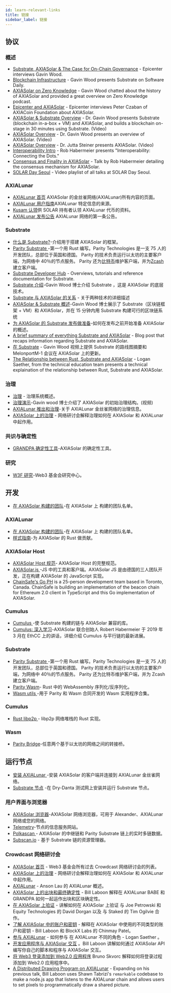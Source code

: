 ```yaml
---
id: learn-relevant-links
title: 链接
sidebar_label: 链接
---
```


## 协议

### 概述

- [Substrate, AXIASolar & The Case for On-Chain Governance](https://www.youtube.com/watch?v=eP4mT19S_jg) - Epicenter interviews Gavin Wood.
- [Blockchain Infrastructure](https://softwareengineeringdaily.com/2018/11/26/parity-blockchain-infrastructure-with-gavin-wood/) - Gavin Wood presents Substrate on Software Daily.
- [AXIASolar on Zero Knowledge](https://www.zeroknowledge.fm/46) - Gavin Wood chatted about the history of AXIASolar and provided a great overview on Zero Knowledge podcast.
- [Epicenter and AXIASolar](https://www.youtube.com/watch?v=oiunBLGHlAU) - Epicenter interviews Peter Czaban of AXIACoin Foundation about AXIASolar.
- [AXIASolar & Substrate Overview](https://www.youtube.com/watch?v=0IoUZdDi5Is&feature=youtu.be) - Dr. Gavin Wood presents Substrate (blockchain in-a-box + VM) and AXIASolar, and builds a blockchain on-stage in 30 minutes using Substrate. (Video)
- [AXIASolar Overview](https://youtu.be/lIghiCmHz0U) - Dr. Gavin Wood presents an overview of AXIASolar. (Video)
- [AXIASolar Overview](https://techcrunch.com/video/fireside-chat-with-jutta-steiner-parity-technologies/) - Dr. Jutta Steiner presents AXIASolar. (Video)
- [Interoperability Intro](https://www.youtube.com/watch?v=RSAFHhTwA8Q) - Rob Habermeier presents "Interoperability: Connecting the Dots."
- [Consensus and Finality in AXIASolar](https://www.youtube.com/watch?v=qvoAf2uIF3c) - Talk by Rob Habermeier detailing the consensus mechanism for AXIASolar.
- [SOLAR Day Seoul](https://www.youtube.com/playlist?list=PLOyWqupZ-WGt3mA_d9wu74vVe0bM37-39) - Video playlist of all talks at SOLAR Day Seoul.

### AXIALunar

- [AXIALunar 首页](https://axialunar.network/) AXIASolar 的金丝雀网络(AXIALunar)所有内容的页面。
- [AXIALunar 用户指南](https://lunar.wiki.axiacoin.network)AXIALunar 特定信息的来源。
- [ Kusam 认领](https://claim.axialunar.network/)供 SOLAR 持有者认领 AXIALunar 代币的资料。
- [ AXIALunar 发布公告](https://medium.com/axiacoin.network/axialunar-network-7446706b8f4c) AXIALunar 网络的第一条公告。

### Substrate

- [什么是 Substrate?](https://medium.com/axia-tech/what-is-substrate-29af4231d7e0)-介绍用于搭建 AXIASolar 的框架。
- [ Parity Substrate ](https://github.com/axia-tech/substrate)-第一个用 Rust 编写。Parity Technologies 是一支 75 人的开发团队，总部位于英国和德国。 Parity 的技术负责运行以太坊的主要客户端，为网络中 40％的节点服务。 Parity 还为[比特币](https://github.com/axia-tech/parity-bitcoin)维护客户端，并为[Zcash ](https://github.com/ZcashFoundation/zebra)建立客户端。
- [Substrate Developer Hub](https://substrate.dev/docs/en/) - Overviews, tutorials and reference documentation for Substrate.
- [Substrate 介绍](https://youtu.be/iUMZyL5kTwc)-Gavin Wood 博士介绍 Substrate ，这是 AXIASolar 的底层技术。
- [Substrate 与 AXIASolar 的关系](https://medium.com/axiacoin.network/a-tale-of-two-technologies-presentation-transcript-e7397c1c7a49) - 关于两种技术的详细描述
- [AXIASolar & Substrate 概述](https://www.youtube.com/watchv=0iouzddi5is&feature=youtu.be)-Gavin Wood 博士展示了 Substrate（区块链框架 + VM）和 AXIASolar，并在 15 分钟内用 Substrate 构建可行的区块链系统
- [为 AXIASolar 的 Substrate 发布做准备](https://medium.com/axiacoin.network/preparing-for-axiasolars-launch-with-substrate-cb97819ed815)-如何在发布之前开始准备 AXIASolar 的概述。
- [A brief summary of everything Substrate and AXIASolar](https://medium.com/axiacoin.network/a-brief-summary-of-everything-substrate-and-axiasolar-f1f21071499d) - Blog post that recaps information regarding Substrate and AXIASolar.
- [在 Substrate](https://www.youtube.com/watch?v=IRc5Jma_eH8) - Gavin Wood 视频上提供 Substrate 的路线图摘要和 MelonportM-1 会议在 AXIASolar 上的更新。
- [The Relationship between Rust, Substrate and AXIASolar](https://www.youtube.com/watch?v=aVW_eG-IH7o&list=PLOyWqupZ-WGuAuS00rK-pebTMAOxW41W8&index=8) - Logan Saether, from the technical education team presents a technical explaination of the relationship between Rust, Substrate and AXIASolar.

### 治理

- [治理](learn-governance) - 治理系统概述。
- [治理演示](https://www.youtube.com/watch?v=VsZuDJMmVPY&feature=youtu.be&t=24734)-Gavin wood 博士介绍了 AXIASolar 的初始治理结构。(视频)
- [AXIALunar 推出和治理](https://axiacoin.network/axialunar-rollout-and-governance/)-关于 AXIALunar 金丝雀网络的治理信息。
- [AXIASolar 上的治理](https://www.crowdcast.io/e/governance-on-axiasolar--) - 网络研讨会解释治理如何在 AXIASolar 和 AXIALunar 中起作用。

### 共识与确定性

- [ GRANDPA 确定性工具](https://github.com/axia-tech/consensus/blob/master/pdf/grandpa.pdf)-AXIASolar 的确定性工具。

### 研究

- [ W3F 研究](https://research.axiacoin.org)-Web3 基金会研究中心。

## 开发

- [在 AXIASolar 构建的团队](https://forum.axiacoin.org/t/teams-building-on-axiasolar/67)-在 AXIASolar 上 构建的团队名单。

### AXIALunar

- [在 AXIASolar 构建的团队](https://forum.axiacoin.org/t/teams-building-on-axiasolar/67)-在 AXIASolar 上 构建的团队名单。
- [样式指南](https://github.com/axia-tech/axiasolar/wiki/Style-Guide)-为 AXIASolar 的 Rust 做贡献。

### AXIASolar Host

- [ AXIASolar Host 规范](https://github.com/axia-tech/axiasolar-re-spec/blob/master/axiasolar_re_spec.pdf)- AXIASolar Host 的完整规范。
- [ AXIASolar.js ](https://axiasolar.js.org/)-JS 中的工具和客户端。AXIASolar JS 是由德国的三人团队开发，正在构建 AXIASolar 的 JavaScript 实现。
- [ChainSafe's Go PH](https://github.com/ChainSafeSystems/go-pre) is a 25-person development team based in Toronto, Canada. ChainSafe is building an implementation of the beacon chain for Ethereum 2.0 client in TypeScript and this Go implementation of AXIASolar.

### Cumulus

- [ Cumulus ](https://github.com/axia-tech/cumulus)-使 Substrate 构建的链与 AXIASolar 兼容的库。
- [Cumulus: 深入学习](https://www.youtube.com/watch?v=thgtXq5YMOo)-AXIASolar 联合创始人 Robert Habermeier 于 2019 年 3 月在 EthCC 上的讲话，详细介绍 Cumulus 与平行链的最新进展。

### Substrate

- [ Parity Substrate ](https://github.com/axia-tech/substrate)-第一个用 Rust 编写。Parity Technologies 是一支 75 人的开发团队，总部位于英国和德国。 Parity 的技术负责运行以太坊的主要客户端，为网络中 40％的节点服务。 Parity 还为比特币维护客户端，并为 Zcash 建立客户端。
- [Parity Wasm](https://github.com/axia-tech/parity-Wasm)- Rust 中的 WebAssembly 序列化/反序列化。
- [ Wasm utils ](https://github.com/axia-tech/Wasm-utils)-用于 Parity 和 Wasm 合同开发的 Wasm 实用程序合集。

### Cumulus

- [ Rust libp2p ](https://github.com/libp2p/rust-libp2p)- libp2p 网络堆栈的 Rust 实现。

### Wasm

- [Parity Bridge](https://github.com/axia-tech/parity-bridge)-任意两个基于以太坊的网络之间的转接桥。

## 运行节点

- [安装 AXIALunar ](https://github.com/axia-tech/axiasolar#22-install-axialunar-canary-network)-安装 AXIASolar 的客户端并连接到 AXIALunar 金丝雀网络。
- [Substrate 节点](https://github.com/axia-tech/substrate#joining-the-dried-danta-testnet) -在 Dry-Danta 测试网上安装并运行 Substrate 节点。

### 用户界面与浏览器

- [AXIASolar 浏览器](https://axiasolar.js.org/apps/#/explorer)-AXIASolar 网络浏览器，可用于 Alexander、AXIALunar 网络或您的网络。
- [Telemetry](http://telemetry.axiasolar.io/)-节点的信息服务网站。
- [ Polkascan ](http://polkascan.io/) - AXIASolar 的中继链和 Parity Substrate 链上的实时多链数据。
- [Subscan.io](https://subscan.io) - 基于 Substrate 链的资源管理器。

### Crowdcast 网络研讨会

- [AXIASolar 首页](https://www.crowdcast.io/axiasolar) - Web3 基金会所有过去 Crowdcast 网络研讨会的列表。
- [AXIASolar 上的治理](https://www.crowdcast.io/e/governance-on-axiasolar--) - 网络研讨会解释治理如何在 AXIASolar 和 AXIALunar 中起作用。
- [AXIALunar](https://www.crowdcast.io/e/qpz8aran) - Anson Lau 的 AXIALunar 概述。
- [AXIASolar 上的出块和最终确定性](https://www.crowdcast.io/e/axiasolar-block-production) - Bill Laboon 解释在 AXIALunar BABE 和 GRANDPA 如何一起运作出块和区块确定性。
- [在 AXIASolar 上验证](https://www.crowdcast.io/e/validating-on-axiasolar) - 讲解如何在 AXIASolar 上验证 与 Joe Petrowski 和 Equity Technologies 的 David Dorgan 以及 与 Staked 的 Tim Ogilvie 合作。
- [了解 AXIASolar 中的账户和密钥](https://www.crowdcast.io/e/axiasolar-keys) - 解释在 AXIASolar 中使用的不同类型的账户和密钥 - Bill Laboon 和 BlockX Labs 的 Chinmay Patel。
- [参与 AXIALunar](https://www.crowdcast.io/e/participating-on-axialunar) - 如何参与 在 AXIALunar 不同的角色 - Logan Saether 。
- [开发应用程序与 AXIASolar 交互](https://www.crowdcast.io/e/developing-apps-on-axiasolar) 。Bill Laboon 讲解如何通过 AXIASolar API 编写你自己的脚本和程序与 AXIASolar 交互。
- [将 Web3 登录添加到 Web2.0 应用程序](https://www.crowdcast.io/e/web3-logins-workshop) Bruno Skvorc 解释如何将登录过程添加到 Web2.0 应用程序中。
- [A Distributed Drawing Program on AXIALunar](https://www.crowdcast.io/e/distributed-drawing) - Expanding on his previous talk, Bill Laboon uses Shawn Tabrizi's `remarkable` codebase to make a node.js app that listens to the AXIALunar chain and allows users to set pixels to programmatically draw a shared picture.
